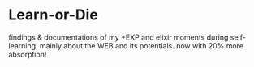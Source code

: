 # Learn-or-Die
findings &amp; documentations of my +EXP and elixir moments during self-learning. mainly about the WEB and its potentials. now with 20% more absorption! 
